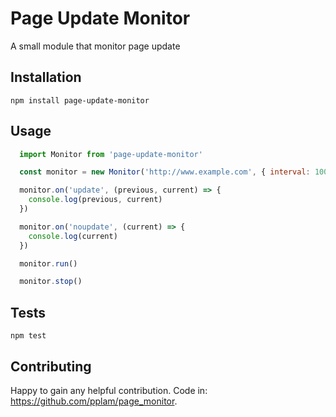 Page Update Monitor
==========

A small module that monitor page update

## Installation

  `npm install page-update-monitor`

## Usage

~~~javascript
  import Monitor from 'page-update-monitor'

  const monitor = new Monitor('http://www.example.com', { interval: 1000 })

  monitor.on('update', (previous, current) => {
    console.log(previous, current)
  })

  monitor.on('noupdate', (current) => {
    console.log(current)
  })

  monitor.run()

  monitor.stop()
~~~

## Tests

  `npm test`

## Contributing

  Happy to gain any helpful contribution. Code in: https://github.com/pplam/page_monitor.
